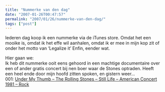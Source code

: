 ```yaml
---
title: "Nummerke van den dag"
date: "2007-01-26T00:47:57"
permalink: "2007/01/26/nummerke-van-den-dag/"
tags: ["post"]
---
```

Iederen dag koop ik een nummerke via de iTunes store. Omdat het een mooike is, omdat ik het effe wil aanhalen, omdat ik er mee in mijn kop zit of onder het motto van ‘Legalize it’ Enfin, eender wat.

Hier gaan we:  
Ik heb dit nummerke ooit eens gehoord in een machtige documentaire over een of ander gratis concert bij nen boer waar de Stones optraden. Heeft een heel ende door mijn hoofd zitten spoken, en gistern weer…  
001: [Under My Thumb – The Rolling Stones – Still Life – American Concert 1981 – Rock](http://phobos.apple.com/WebObjects/MZStore.woa/wa/viewAlbum?playlistId=17642520&s=143446&i=17642472 "http://phobos.apple.com/WebObjects/MZStore.woa/wa/viewAlbum?playlistId=17642520&s=143446&i=17642472")
